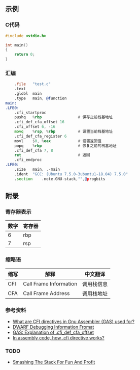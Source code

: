 

## 示例

### C代码

```c
#include <stdio.h>

int main()
{
	return 0;
}
```

### 汇编

```asm
	.file	"test.c"
	.text
	.globl	main
	.type	main, @function
main:
.LFB0:
	.cfi_startproc
	pushq	%rbp				# 保存之前栈基地址
	.cfi_def_cfa_offset 16
	.cfi_offset 6, -16
	movq	%rsp, %rbp			# 设置当前栈基地址
	.cfi_def_cfa_register 6
	movl	$0, %eax			# 设置返回值
	popq	%rbp				# 恢复之前的栈基地址
	.cfi_def_cfa 7, 8
	ret							# 返回
	.cfi_endproc
.LFE0:
	.size	main, .-main
	.ident	"GCC: (Ubuntu 7.5.0-3ubuntu1~18.04) 7.5.0"
	.section	.note.GNU-stack,"",@progbits
```



## 附录

### 寄存器表示

| 数字 | 寄存器 |
| ---- | ------ |
| 6    | rbp    |
| 7    | rsp    |

### 缩略语

| 缩写 | 解释                   | 中文翻译   |
| ---- | ---------------------- | ---------- |
| CFI  | Call Frame Information | 调用栈信息 |
| CFA  | Call Frame Address     | 调用栈地址 |

### 参考资料

* [What are CFI directives in Gnu Assembler (GAS) used for?](https://stackoverflow.com/questions/2529185/what-are-cfi-directives-in-gnu-assembler-gas-used-for)
* [DWARF Debugging Information Fromat](http://www.logix.cz/michal/devel/gas-cfi/dwarf-2.0.0.pdf)
* [GAS: Explanation of .cfi_def_cfa_offset](https://stackoverflow.com/questions/7534420/gas-explanation-of-cfi-def-cfa-offset)
* [In assembly code, how .cfi directive works?](https://stackoverflow.com/questions/29527623/in-assembly-code-how-cfi-directive-works)

### TODO

* [Smashing The Stack For Fun And Profit](https://insecure.org/stf/smashstack.html)